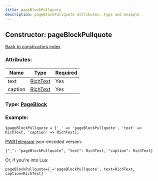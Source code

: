 ```yaml
---
title: pageBlockPullquote
description: pageBlockPullquote attributes, type and example
---
```

## Constructor: pageBlockPullquote  
[Back to constructors index](index.md)



### Attributes:

| Name     |    Type       | Required |
|----------|---------------|----------|
|text|[RichText](../types/RichText.md) | Yes|
|caption|[RichText](../types/RichText.md) | Yes|



### Type: [PageBlock](../types/PageBlock.md)


### Example:

```
$pageBlockPullquote = ['_' => 'pageBlockPullquote', 'text' => RichText, 'caption' => RichText];
```  

[PWRTelegram](https://pwrtelegram.xyz) json-encoded version:

```
{"_": "pageBlockPullquote", "text": RichText, "caption": RichText}
```


Or, if you're into Lua:  


```
pageBlockPullquote={_='pageBlockPullquote', text=RichText, caption=RichText}

```



